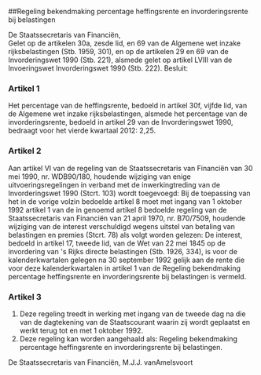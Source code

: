 <meta http-equiv='Content-Type' content='text/html; charset=utf-8' />

##Regeling bekendmaking percentage heffingsrente en invorderingsrente bij belastingen

De Staatssecretaris van Financiën,  
Gelet op de artikelen 30a, zesde lid, en 69 van de Algemene wet inzake rijksbelastingen (Stb. 1959, 301), en op de artikelen 29 en 69 van de Invorderingswet 1990 (Stb. 221), alsmede gelet op artikel LVIII van de Invoeringswet Invorderingswet 1990 (Stb. 222).
Besluit:    

### Artikel  1  

Het percentage van de heffingsrente, bedoeld in artikel 30f, vijfde lid, van de Algemene wet inzake rijksbelastingen, alsmede het percentage van de invorderingsrente, bedoeld in artikel 29 van de Invorderingswet 1990, bedraagt voor het vierde kwartaal 2012: 2,25.  

### Artikel  2  

Aan artikel VI van de regeling van de Staatssecretaris van Financiën van 30 mei 1990, nr. WDB90/180, houdende wijziging van enige uitvoeringsregelingen in verband met de inwerkingtreding van de Invorderingswet 1990 (Stcrt. 103) wordt toegevoegd: Bij de toepassing van het in de vorige volzin bedoelde artikel 8 moet met ingang van 1 oktober 1992 artikel 1 van de in genoemd artikel 8 bedoelde regeling van de Staatssecretaris van Financiën van 21 april 1970, nr. B70/7509, houdende wijziging van de interest verschuldigd wegens uitstel van betaling van belastingen en premies (Stcrt. 78) als volgt worden gelezen: De interest, bedoeld in artikel 17, tweede lid, van de Wet van 22 mei 1845 op de invordering van 's Rijks directe belastingen (Stb. 1926, 334), is voor de kalenderkwartalen gelegen na 30 september 1992 gelijk aan de rente die voor deze kalenderkwartalen in artikel 1 van de Regeling bekendmaking percentage heffingsrente en invorderingsrente bij belastingen is vermeld.  

### Artikel  3  

1.  Deze regeling treedt in werking met ingang van de tweede dag na die van de dagtekening van de Staatscourant waarin zij wordt geplaatst en werkt terug tot en met 1 oktober 1992.   
2.  Deze regeling kan worden aangehaald als: Regeling bekendmaking percentage heffingsrente en invorderingsrente bij belastingen.   

De 
Staatssecretaris van Financiën, 
M.J.J. vanAmelsvoort    

